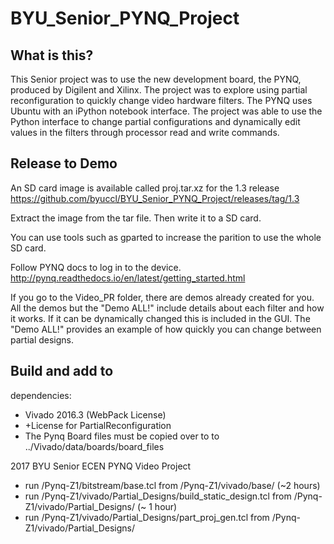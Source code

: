 # BYU_Senior_PYNQ_Project
## What is this?
This Senior project was to use the new development board, the PYNQ, produced by Digilent and Xilinx.
The project was to explore using partial reconfiguration to quickly change video hardware filters.
The PYNQ uses Ubuntu with an iPython notebook interface. 
The project was able to use the Python interface to change partial configurations and dynamically edit values in the filters through processor read and write commands.

## Release to Demo
An SD card image is available called proj.tar.xz for the 1.3 release
https://github.com/byuccl/BYU_Senior_PYNQ_Project/releases/tag/1.3

Extract the image from the tar file.
Then write it to a SD card.

You can use tools such as gparted to increase the parition to use the whole SD card.

Follow PYNQ docs to log in to the device.
http://pynq.readthedocs.io/en/latest/getting_started.html

If you go to the Video_PR folder, there are demos already created for you.
All the demos but the "Demo ALL!" include details about each filter and how it works.
If it can be dynamically changed this is included in the GUI.
The "Demo ALL!" provides an example of how quickly you can change between partial designs.


## Build and add to
dependencies:
* Vivado 2016.3 (WebPack License)
* +License for PartialReconfiguration
* The Pynq Board files must be copied over to to ../Vivado/data/boards/board_files

2017 BYU Senior ECEN PYNQ Video Project

* run /Pynq-Z1/bitstream/base.tcl from /Pynq-Z1/vivado/base/ (~2 hours)
* run /Pynq-Z1/vivado/Partial_Designs/build_static_design.tcl from /Pynq-Z1/vivado/Partial_Designs/ (~ 1 hour)
* run /Pynq-Z1/vivado/Partial_Designs/part_proj_gen.tcl from /Pynq-Z1/vivado/Partial_Designs/
